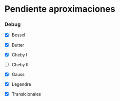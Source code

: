 # Pendiente aproximaciones

### Debug
  - [X] Bessel
  - [X] Butter
  - [X] Cheby I
  - [ ] Cheby II
  - [X] Gauss
  - [X] Legendre
  - [X] Transicionales
  